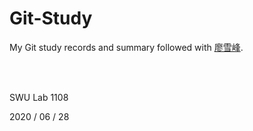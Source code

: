 # Git-Study
My Git study records and summary followed with [廖雪峰](https://www.liaoxuefeng.com/wiki/896043488029600).

<br>

<br>

SWU Lab 1108

2020 / 06 / 28